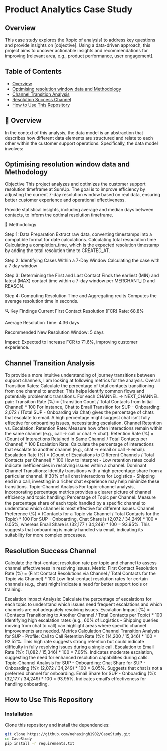 # Product Analytics Case Study

## Overview
This case study explores the [topic of analysis] to address key questions and provide insights on [objective]. Using a data-driven approach, this project aims to uncover actionable insights and recommendations for improving [relevant area, e.g., product performance, user engagement].

## Table of Contents
- [Overview](#overview)
- [Optimising resolution window data and Methodology](#optimising-resolution-window-data-and-methodology)
- [Channel Transition Analysis](#channel-transition-analysis)
- [Resolution Success Channel](#resolution-success-channel)
- [How to Use This Repository](#how-to-use-this-repository)
  
## 📌 Overview
In the context of this analysis, the data model is an abstraction that describes how different data elements are structured and relate to each other within the customer support operations. Specifically, the data model involves:

## Optimising resolution window data and Methodology

Objective
This project analyzes and optimizes the customer support resolution timeframe at SumUp. The goal is to improve efficiency by adjusting the current 7-day resolution window based on real data, ensuring better customer experience and operational effectiveness.

Provide statistical insights, including average and median days between contacts, to inform the optimal resolution timeframe.

📂 Methodology

Step 1: Data Preparation
Extract raw data, converting timestamps into a compatible format for date calculations.
Calculating total resoulution time
Calculating a completion_time, which is the expected resolution timestamp by adding the total resolution time to CREATED_AT.

Step 2: Identifying Cases Within a 7-Day Window
Calculating the case with a 7 day window 

Step 3: Determining the First and Last Contact
Finds the earliest (MIN) and latest (MAX) contact time within a 7-day window per MERCHANT_ID and REASON.

Step 4: Computing Resolution Time and Aggregating reults
Computes the average resolution time in seconds.

🔍 Key Findings
Current First Contact Resolution (FCR) Rate: 68.8%

Average Resolution Time: 4.36 days

Recommended New Resolution Window: 5 days

Impact: Expected to increase FCR to 71.6%, improving customer experience.


## Channel Transition Analysis

To provide a more intuitive understanding of journey transitions between support channels, I am looking at following metrics for the analysis.
Overall Transition Rates:
Calculate the percentage of total contacts transitioning from one channel to another. This helps identify common flows and potentially problematic transitions.
For each CHANNEL -> NEXT_CHANNEL pair:
Transition Rate (%) = (Transition Count / Total Contacts from Initial Channel) * 100
For instance, Chat to Email Transition for SUP - Onboarding: 2,072 / (Total SUP - Onboarding via Chat) gives the percentage of chats that escalate to email. A high percentage might suggest chat isn’t fully effective for onboarding issues, necessitating escalation.
Channel Retention vs. Escalation:
Retention Rate: Measure how often interactions remain within the same channel (e.g., call -> call or chat -> chat).
Retention Rate (%) = (Count of Interactions Retained in Same Channel / Total Contacts per Channel) * 100
Escalation Rate: Calculate the percentage of interactions that escalate to another channel (e.g., chat -> email or call -> email).
Escalation Rate (%) = (Count of Escalations to Different Channels / Total Contacts per Channel) * 100
How to interpret - Low retention rates could indicate inefficiencies in resolving issues within a channel.
Dominant Channel Transitions:
Identify transitions with a high percentage share from a particular channel.
If 30% of all chat interactions for Logistics - Shipping end in a call, investing in a richer chat experience may help minimize these transitions.
Topic-Channel Analysis 
For topic-channel analysis, incorporating percentage metrics provides a clearer picture of channel efficiency and topic handling:
Percentage of Topic per Channel:
Measure the percentage share of each topic handled by a specific channel to understand which channel is most effective for different issues.
Channel Preference (%) = (Contacts for a Topic via Channel / Total Contacts for the Topic) * 100
For SUP - Onboarding, Chat Share is (2,072 / 34,249) * 100 = 6.05%, whereas Email Share is (32,177 / 34,249) * 100 = 93.95%. This suggests that onboarding is mainly handled via email, indicating its suitability for more complex processes.


## Resolution Success Channel

Calculate the first-contact resolution rate per topic and channel to assess channel effectiveness in resolving issues.
Metric:
First Contact Resolution Rate (%) = (First Contact Resolutions via Channel / Total Contacts for the Topic via Channel) * 100
Low first-contact resolution rates for certain channels (e.g., chat) might indicate a need for better support tools or training.

Escalation Impact Analysis:
Calculate the percentage of escalations for each topic to understand which issues need frequent escalations and which channels are not adequately resolving issues.
Escalation Impact (%) = (Contacts Transitioning to Another Channel / Total Contacts per Topic) * 100
Identifying high escalation rates (e.g., 60% of Logistics - Shipping queries moving from chat to call) can highlight areas where specific channel improvements are needed.
Metrics Calculation
Channel Transition Analysis for SUP - Profile:
Call to Call Retention Rate (%): (14,200 / 15,346) * 100 = 92.52%. This high rate suggests strong retention but could indicate difficulty in fully resolving issues during a single call.
Escalation to Email Rate (%): (1,082 / 15,346) * 100 = 7.05%. Indicates moderate escalation, suggesting the need for enhanced resolution capabilities during calls.
Topic-Channel Analysis for SUP - Onboarding:
Chat Share for SUP - Onboarding (%): (2,072 / 34,249) * 100 = 6.05%. Suggests that chat is not a preferred channel for onboarding.
Email Share for SUP - Onboarding (%): (32,177 / 34,249) * 100 = 93.95%. Indicates email’s effectiveness for handling onboarding.




## How to Use This Repository
### Installation
Clone this repository and install the dependencies:
```bash
git clone https://github.com/nehasingh1902/CaseStudy.git
cd CaseStudy
pip install -r requirements.txt
